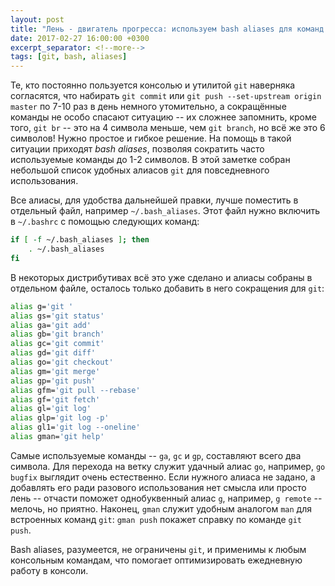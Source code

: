 ```yaml
---
layout: post
title: "Лень - двигатель прогресса: используем bash aliases для команд git"
date: 2017-02-27 16:00:00 +0300
excerpt_separator: <!--more-->
tags: [git, bash, aliases]
---
```

Те, кто постоянно пользуется консолью и утилитой `git` наверняка согласятся, что набирать `git commit` или `git push --set-upstream origin master` по 7-10 раз в день немного утомительно, а сокращённые команды не особо спасают ситуацию -- их сложнее запомнить, кроме того, `git br` -- это на 4 символа меньше, чем `git branch`, но всё же это 6 символов! Нужно простое и гибкое решение. На помощь в такой ситуации приходят *bash aliases*, позволяя сократить часто используемые команды до 1-2 символов. В этой заметке собран небольшой список удобных алиасов `git` для повседневного использования.

<!--more-->

Все алиасы, для удобства дальнейшей правки, лучше поместить в отдельный файл, например `~/.bash_aliases`. Этот файл нужно включить в `~/.bashrc` с помощью следующих команд:

```bash
if [ -f ~/.bash_aliases ]; then
    . ~/.bash_aliases
fi
```
В некоторых дистрибутивах всё это уже сделано и алиасы собраны в отдельном файле, осталось только добавить в него сокращения для `git`:

```bash
alias g='git '
alias gs='git status'
alias ga='git add'
alias gb='git branch'
alias gc='git commit'
alias gd='git diff'
alias go='git checkout'
alias gm='git merge'
alias gp='git push'
alias gfm='git pull --rebase'
alias gf='git fetch'
alias gl='git log'
alias glp='git log -p'
alias gl1='git log --oneline'
alias gman='git help'
```

Самые используемые команды -- `ga`, `gc` и `gp`, составляют всего два символа. Для перехода на ветку служит удачный алиас `go`, например, `go bugfix` выглядит очень естественно. Если нужного алиаса не задано, а добавлять его ради разового использования нет смысла или просто лень -- отчасти поможет однобуквенный алиас `g`, например, `g remote` -- мелочь, но приятно. Наконец, `gman` служит удобным аналогом `man` для встроенных команд `git`: `gman push` покажет справку по команде `git push`.

Bash aliases, разумеется, не ограничены `git`, и применимы к любым консольным командам, что помогает оптимизировать ежедневную работу в консоли.
